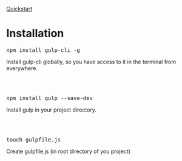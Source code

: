 <a href="https://github.com/manuelgegenhuber/gulp-default">Quickstart</a>
<br>

<h1>Installation</h1>

<pre>npm install gulp-cli -g</pre>
Install gulp-cli globally, so you have access to it in the
terminal from everywhere.

<br>
<br>

<pre>npm install gulp --save-dev</pre>
Install gulp in your project directory.

<br>
<br>

<pre>touch gulpfile.js</pre>
Create gulpfile.js (in root directory of you project)

<br>
<br>